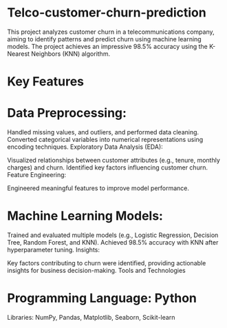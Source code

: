 # Telco-customer-churn-prediction
This project analyzes customer churn in a telecommunications company, aiming to identify patterns and predict churn using machine learning models. The project achieves an impressive 98.5% accuracy using the K-Nearest Neighbors (KNN) algorithm.

# Key Features
# Data Preprocessing:

Handled missing values, and outliers, and performed data cleaning.
Converted categorical variables into numerical representations using encoding techniques.
Exploratory Data Analysis (EDA):

Visualized relationships between customer attributes (e.g., tenure, monthly charges) and churn.
Identified key factors influencing customer churn.
Feature Engineering:

Engineered meaningful features to improve model performance.
# Machine Learning Models:

Trained and evaluated multiple models (e.g., Logistic Regression, Decision Tree, Random Forest, and KNN).
Achieved 98.5% accuracy with KNN after hyperparameter tuning.
Insights:

Key factors contributing to churn were identified, providing actionable insights for business decision-making.
Tools and Technologies
# Programming Language: Python
Libraries: NumPy, Pandas, Matplotlib, Seaborn, Scikit-learn
